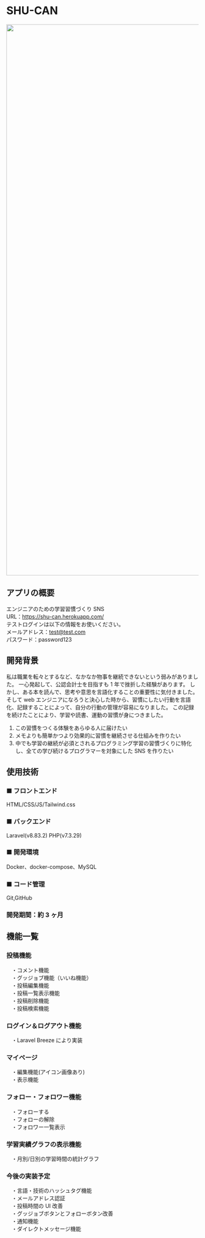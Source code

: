 # SHU-CAN

<p align="center">
    <img width="1440" alt="スクリーンショット 2022-05-31 11 47 46" src="https://user-images.githubusercontent.com/63633583/171083119-f0220c4f-da86-408a-9212-f8e1b979c528.png" alt="top view">
</p>

## アプリの概要

エンジニアのための学習習慣づくり SNS  
URL：https://shu-can.herokuapp.com/  
テストログインは以下の情報をお使いください。  
メールアドレス：test@test.com  
パスワード：password123  

## 開発背景

私は職業を転々とするなど、なかなか物事を継続できないという弱みがありました。
一心発起して、公認会計士を目指すも 1 年で挫折した経験があります。
しかし、ある本を読んで、思考や意思を言語化することの重要性に気付きました。
そして web エンジニアになろうと決心した時から、習慣にしたい行動を言語化、記録することによって、自分の行動の管理が容易になりました。
この記録を続けたことにより、学習や読書、運動の習慣が身につきました。

1. この習慣をつくる体験をあらゆる人に届けたい
2. メモよりも簡単かつより効果的に習慣を継続させる仕組みを作りたい
3. 中でも学習の継続が必須とされるプログラミング学習の習慣づくりに特化し、全ての学び続けるプログラマーを対象にした SNS を作りたい

## 使用技術

### ■ フロントエンド

HTML/CSS/JS/Tailwind.css

### ■ バックエンド

Laravel(v8.83.2) PHP(v7.3.29)

### ■ 開発環境

Docker、docker-compose、MySQL

### ■ コード管理

Git,GitHub

### 開発期間：約 3 ヶ月

## 機能一覧

### 投稿機能
　・コメント機能  
　・グッジョブ機能（いいね機能）  
　・投稿編集機能  
　・投稿一覧表示機能  
　・投稿削除機能  
　・投稿検索機能  

### ログイン＆ログアウト機能
　・Laravel Breeze により実装

### マイページ
　・編集機能(アイコン画像あり)  
　・表示機能

### フォロー・フォロワー機能
　・フォローする  
　・フォローの解除  
　・フォロワー一覧表示  
 
### 学習実績グラフの表示機能
　・月別/日別の学習時間の統計グラフ  
 
### 今後の実装予定
　・言語・技術のハッシュタグ機能  
　・メールアドレス認証  
　・投稿時間の UI 改善  
　・グッジョブボタンとフォローボタン改善  
　・通知機能  
　・ダイレクトメッセージ機能  

